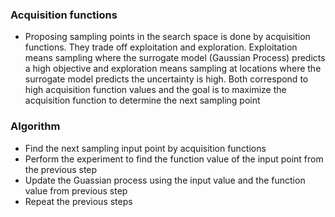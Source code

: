 
### Acquisition functions
- Proposing sampling points in the search space is done by acquisition functions. They trade off exploitation and exploration. Exploitation means sampling where the surrogate model (Gaussian Process) predicts a high objective and exploration means sampling at locations where the surrogate model predicts the uncertainty is high. Both correspond to high acquisition function values and the goal is to maximize the acquisition function to determine the next sampling point

### Algorithm 
- Find the next sampling input point by acquisition functions
- Perform the experiment to find the function value of the input point from the previous step
- Update the Guassian process using the input value and the function value from previous step
- Repeat the previous steps 